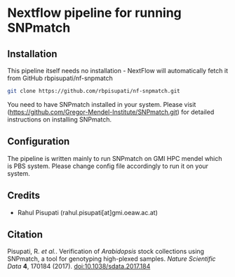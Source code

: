 # Nextflow pipeline for running SNPmatch

## Installation

This pipeline itself needs no installation - NextFlow will automatically fetch it from GitHub rbpisupati/nf-snpmatch

```bash
git clone https://github.com/rbpisupati/nf-snpmatch.git
```

You need to have SNPmatch installed in your system. Please visit (https://github.com/Gregor-Mendel-Institute/SNPmatch.git) for detailed instructions on installing SNPmatch.

## Configuration

The pipeline is written mainly to run SNPmatch on GMI HPC mendel which is PBS system. Please change config file accordingly to run it on your system.

## Credits

- Rahul Pisupati (rahul.pisupati[at]gmi.oeaw.ac.at)

## Citation

Pisupati, R. *et al.*. Verification of *Arabidopsis* stock collections using SNPmatch, a tool for genotyping high-plexed samples.  *Nature Scientific Data*  **4**, 170184 (2017).
[doi:10.1038/sdata.2017.184](https://www.nature.com/articles/sdata2017184)
